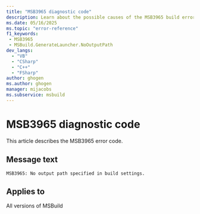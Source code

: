 ```yaml
---
title: "MSB3965 diagnostic code"
description: Learn about the possible causes of the MSB3965 build error, and get troubleshooting tips.
ms.date: 05/16/2025
ms.topic: "error-reference"
f1_keywords:
 - MSB3965
 - MSBuild.GenerateLauncher.NoOutputPath
dev_langs:
  - "VB"
  - "CSharp"
  - "C++"
  - "FSharp"
author: ghogen
ms.author: ghogen
manager: mijacobs
ms.subservice: msbuild
---
```


# MSB3965 diagnostic code

<!-- :::ErrorDefinitionDescription::: -->
<!-- :::editable-content name="introDescription"::: -->
This article describes the MSB3965 error code.
<!-- :::editable-content-end::: -->

## Message text

<!-- :::editable-content name="messageText"::: -->
`MSB3965: No output path specified in build settings.`
<!-- :::editable-content-end::: -->
<!-- MSB3965: No output path specified in build settings. -->

<!-- :::editable-content name="postOutputDescription"::: -->
<!--
{StrBegin="MSB3965: "}
-->
<!-- :::editable-content-end::: -->
<!-- :::ErrorDefinitionDescription-end::: -->

## Applies to

All versions of MSBuild
